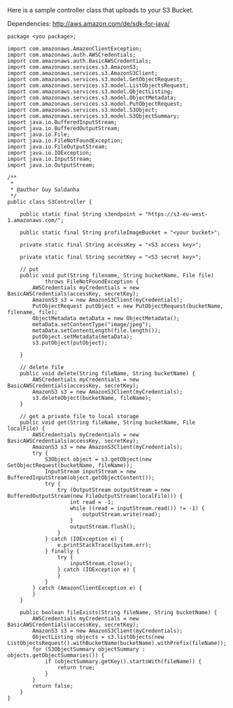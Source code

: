 Here is a sample controller class that uploads to your S3 Bucket.

Dependencies: http://aws.amazon.com/de/sdk-for-java/

    package <you package>;

    import com.amazonaws.AmazonClientException;
    import com.amazonaws.auth.AWSCredentials;
    import com.amazonaws.auth.BasicAWSCredentials;
    import com.amazonaws.services.s3.AmazonS3;
    import com.amazonaws.services.s3.AmazonS3Client;
    import com.amazonaws.services.s3.model.GetObjectRequest;
    import com.amazonaws.services.s3.model.ListObjectsRequest;
    import com.amazonaws.services.s3.model.ObjectListing;
    import com.amazonaws.services.s3.model.ObjectMetadata;
    import com.amazonaws.services.s3.model.PutObjectRequest;
    import com.amazonaws.services.s3.model.S3Object;
    import com.amazonaws.services.s3.model.S3ObjectSummary;
    import java.io.BufferedInputStream;
    import java.io.BufferedOutputStream;
    import java.io.File;
    import java.io.FileNotFoundException;
    import java.io.FileOutputStream;
    import java.io.IOException;
    import java.io.InputStream;
    import java.io.OutputStream;

    /**
     *
     * @author Guy Saldanha
     */
    public class S3Controller {

        public static final String s3endpoint = "https://s3-eu-west-1.amazonaws.com/";
        
        public static final String profileImageBucket = "<your bucket>";
        
        private static final String accessKey = "<S3 access key>";

        private static final String secretKey = "<S3 secret key>";
       
        // put 
        public void put(String filename, String bucketName, File file)
                throws FileNotFoundException {
            AWSCredentials myCredentials = new BasicAWSCredentials(accessKey, secretKey);
            AmazonS3 s3 = new AmazonS3Client(myCredentials);
            PutObjectRequest putObject = new PutObjectRequest(bucketName, filename, file);
            ObjectMetadata metaData = new ObjectMetadata();
            metaData.setContentType("image/jpeg");
            metaData.setContentLength(file.length());
            putObject.setMetadata(metaData);
            s3.putObject(putObject);

        }

        // delete file
        public void delete(String fileName, String bucketName) {
            AWSCredentials myCredentials = new BasicAWSCredentials(accessKey, secretKey);
            AmazonS3 s3 = new AmazonS3Client(myCredentials);
            s3.deleteObject(bucketName, fileName);
        }

        // get a private file to local storage
        public void get(String fileName, String bucketName, File localFile) {
            AWSCredentials myCredentials = new BasicAWSCredentials(accessKey, secretKey);
            AmazonS3 s3 = new AmazonS3Client(myCredentials);
            try {
                S3Object object = s3.getObject(new GetObjectRequest(bucketName, fileName));
                InputStream inputStream = new BufferedInputStream(object.getObjectContent());
                try {
                    try (OutputStream outputStream = new BufferedOutputStream(new FileOutputStream(localFile))) {
                        int read = -1;
                        while ((read = inputStream.read()) != -1) {
                            outputStream.write(read);
                        }
                        outputStream.flush();
                    }
                } catch (IOException e) {
                    e.printStackTrace(System.err);
                } finally {
                    try {
                        inputStream.close();
                    } catch (IOException e) {
                    }
                }
            } catch (AmazonClientException e) {
            }
        }

        public boolean fileExists(String fileName, String bucketName) {
            AWSCredentials myCredentials = new BasicAWSCredentials(accessKey, secretKey);
            AmazonS3 s3 = new AmazonS3Client(myCredentials);
            ObjectListing objects = s3.listObjects(new ListObjectsRequest().withBucketName(bucketName).withPrefix(fileName));
            for (S3ObjectSummary objectSummary : objects.getObjectSummaries()) {
                if (objectSummary.getKey().startsWith(fileName)) {
                    return true;
                }
            }
            return false;
        }
    }
